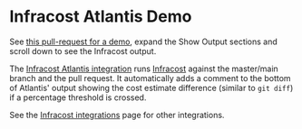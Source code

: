 # Infracost Atlantis Demo

See [this pull-request for a demo](https://github.com/infracost/atlantis-demo/pull/2#issuecomment-776196455), expand the Show Output sections and scroll down to see the Infracost output.

The [Infracost Atlantis integration](https://github.com/infracost/infracost-atlantis) runs [Infracost](https://infracost.io) against the master/main branch and the pull request. It automatically adds a comment to the bottom of Atlantis' output showing the cost estimate difference (similar to `git diff`) if a percentage threshold is crossed.

See the [Infracost integrations](https://www.infracost.io/docs/integrations/) page for other integrations.
